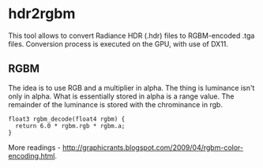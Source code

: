 hdr2rgbm
========

This tool allows to convert Radiance HDR (.hdr) files to RGBM-encoded .tga files.
Conversion process is executed on the GPU, with use of DX11.

## RGBM

The idea is to use RGB and a multiplier in alpha. The thing is luminance isn't only in alpha. What is essentially stored in alpha is a range value. The remainder of the luminance is stored with the chrominance in rgb.

```
float3 rgbm_decode(float4 rgbm) {
  return 6.0 * rgbm.rgb * rgbm.a;
}
```

More readings - http://graphicrants.blogspot.com/2009/04/rgbm-color-encoding.html.
